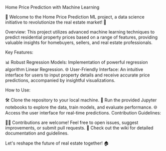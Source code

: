 Home Price Prediction with Machine Learning

🏡 Welcome to the Home Price Prediction ML project, a data science initiative to revolutionize the real estate market! 🚀

Overview:
This project utilizes advanced machine learning techniques to predict residential property prices based on a range of features, providing valuable insights for homebuyers, sellers, and real estate professionals.

Key Features:

📊 Robust Regression Models: Implementation of powerful regression algorithm Linear Regression.
🌐 User-Friendly Interface: An intuitive interface for users to input property details and receive accurate price predictions, accompanied by insightful visualizations.

How to Use:

🛠 Clone the repository to your local machine.
🚀 Run the provided Jupyter notebooks to explore the data, train models, and evaluate performance.
🌐 Access the user interface for real-time predictions.
Contribution Guidelines:

👩‍💻 Contributions are welcome! Feel free to open issues, suggest improvements, or submit pull requests.
📖 Check out the wiki for detailed documentation and guidelines.

Let's reshape the future of real estate together! 🏠

